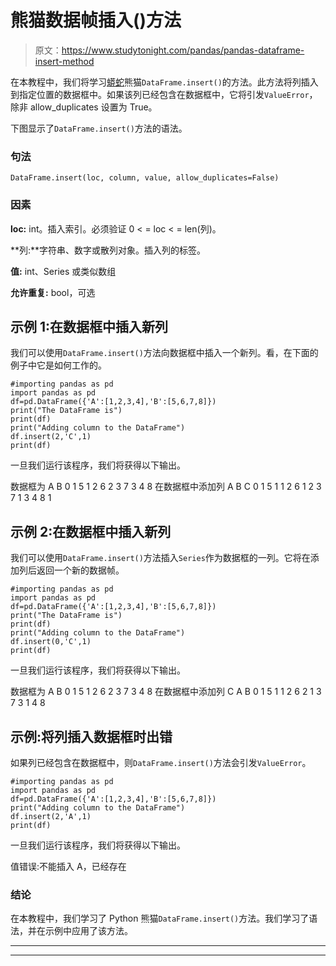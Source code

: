 # 熊猫数据帧插入()方法

> 原文：<https://www.studytonight.com/pandas/pandas-dataframe-insert-method>

在本教程中，我们将学习[蟒蛇](https://www.studytonight.com/python/getting-started-with-python)熊猫`DataFrame.insert()`的方法。此方法将列插入到指定位置的数据框中。如果该列已经包含在数据框中，它将引发`ValueError`，除非 allow_duplicates 设置为 True。

下图显示了`DataFrame.insert()`方法的语法。

### 句法

```
DataFrame.insert(loc, column, value, allow_duplicates=False)
```

### 因素

**loc:** int。插入索引。必须验证 0 < = loc < = len(列)。

**列:**字符串、数字或散列对象。插入列的标签。

**值:** int、Series 或类似数组

**允许重复:** bool，可选

## 示例 1:在数据框中插入新列

我们可以使用`DataFrame.insert()`方法向数据框中插入一个新列。看，在下面的例子中它是如何工作的。

```
#importing pandas as pd
import pandas as pd
df=pd.DataFrame({'A':[1,2,3,4],'B':[5,6,7,8]})
print("The DataFrame is")
print(df)
print("Adding column to the DataFrame")
df.insert(2,'C',1)
print(df)
```

一旦我们运行该程序，我们将获得以下输出。

数据框为
A B
0 1 5
1 2 6
2 3 7
3 4 8
在数据框中添加列
A B C
0 1 5 1
1 2 6 1
2 3 7 1
3 4 8 1

## 示例 2:在数据框中插入新列

我们可以使用`DataFrame.insert()`方法插入`Series`作为数据框的一列。它将在添加列后返回一个新的数据帧。

```
#importing pandas as pd
import pandas as pd
df=pd.DataFrame({'A':[1,2,3,4],'B':[5,6,7,8]})
print("The DataFrame is")
print(df)
print("Adding column to the DataFrame")
df.insert(0,'C',1)
print(df)
```

一旦我们运行该程序，我们将获得以下输出。

数据框为
A B
0 1 5
1 2 6
2 3 7
3 4 8
在数据框中添加列
C A B
0 1 5
1 1 2 6
2 1 3 7
3 1 4 8

## 示例:将列插入数据框时出错

如果列已经包含在数据框中，则`DataFrame.insert()`方法会引发`ValueError`。

```
#importing pandas as pd
import pandas as pd
df=pd.DataFrame({'A':[1,2,3,4],'B':[5,6,7,8]})
print("Adding column to the DataFrame")
df.insert(2,'A',1)
print(df)
```

一旦我们运行该程序，我们将获得以下输出。

值错误:不能插入 A，已经存在

### 结论

在本教程中，我们学习了 Python 熊猫`DataFrame.insert()`方法。我们学习了语法，并在示例中应用了该方法。

* * *

* * *